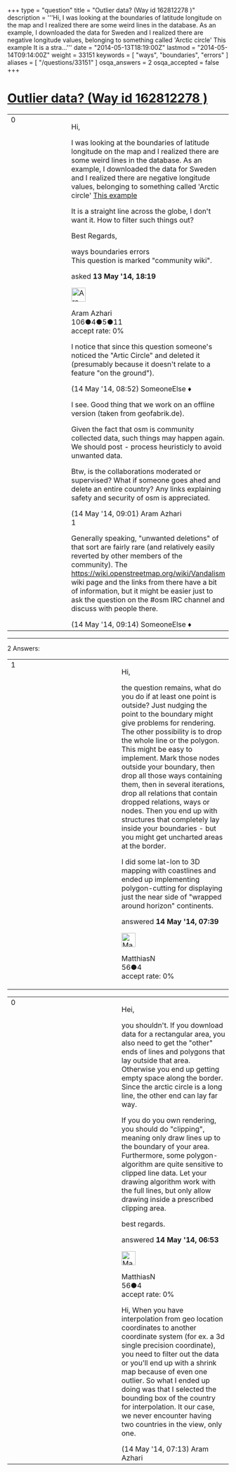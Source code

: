 +++
type = "question"
title = "Outlier data? (Way id 162812278 )"
description = '''Hi, I was looking at the boundaries of latitude longitude on the map and I realized there are some weird lines in the database.  As an example, I downloaded the data for Sweden and I realized there are negative longitude values, belonging to something called &#x27;Arctic circle&#x27; This example It is a stra...'''
date = "2014-05-13T18:19:00Z"
lastmod = "2014-05-14T09:14:00Z"
weight = 33151
keywords = [ "ways", "boundaries", "errors" ]
aliases = [ "/questions/33151" ]
osqa_answers = 2
osqa_accepted = false
+++

<div class="headNormal">

# [Outlier data? (Way id 162812278 )](/questions/33151/outlier-data-way-id-162812278)

</div>

<div id="main-body">

<div id="askform">

<table id="question-table" style="width:100%;">
<colgroup>
<col style="width: 50%" />
<col style="width: 50%" />
</colgroup>
<tbody>
<tr>
<td style="width: 30px; vertical-align: top"><div class="vote-buttons">
<span id="post-33151-upvote" class="ajax-command post-vote up" rel="nofollow" title="I like this post (click again to cancel)"> </span>
<div id="post-33151-score" class="post-score" title="current number of votes">
0
</div>
<span id="post-33151-downvote" class="ajax-command post-vote down" rel="nofollow" title="I dont like this post (click again to cancel)"> </span> <span id="favorite-mark" class="ajax-command favorite-mark" rel="nofollow" title="mark/unmark this question as favorite (click again to cancel)"> </span>
<div id="favorite-count" class="favorite-count">
&#10;</div>
</div></td>
<td><div id="item-right">
<div class="question-body">
<p>Hi,</p>
<p>I was looking at the boundaries of latitude longitude on the map and I realized there are some weird lines in the database. As an example, I downloaded the data for Sweden and I realized there are negative longitude values, belonging to something called 'Arctic circle' <a href="https://www.openstreetmap.org/way/162812278">This example</a></p>
<p>It is a straight line across the globe, I don't want it. How to filter such things out?</p>
<p>Best Regards,</p>
</div>
<div id="question-tags" class="tags-container tags">
<span class="post-tag tag-link-ways" rel="tag" title="see questions tagged &#39;ways&#39;">ways</span> <span class="post-tag tag-link-boundaries" rel="tag" title="see questions tagged &#39;boundaries&#39;">boundaries</span> <span class="post-tag tag-link-errors" rel="tag" title="see questions tagged &#39;errors&#39;">errors</span>
</div>
<div id="question-controls" class="post-controls">
<div class="community-wiki">
This question is marked "community wiki".
</div>
</div>
<div class="post-update-info-container">
<div class="post-update-info post-update-info-user">
<p>asked <strong>13 May '14, 18:19</strong></p>
<img src="https://secure.gravatar.com/avatar/9f6081b7d3a37174a676a7fce4d774c4?s=32&amp;d=identicon&amp;r=g" class="gravatar" width="32" height="32" alt="Aram%20Azhari&#39;s gravatar image" />
<p><span>Aram Azhari</span><br />
<span class="score" title="106 reputation points">106</span><span title="4 badges"><span class="badge1">●</span><span class="badgecount">4</span></span><span title="5 badges"><span class="silver">●</span><span class="badgecount">5</span></span><span title="11 badges"><span class="bronze">●</span><span class="badgecount">11</span></span><br />
<span class="accept_rate" title="Rate of the user&#39;s accepted answers">accept rate:</span> <span title="Aram Azhari has no accepted answers">0%</span></p>
</div>
</div>
<div id="comments-container-33151" class="comments-container">
<span id="33167"></span>
<div id="comment-33167" class="comment">
<div id="post-33167-score" class="comment-score">
&#10;</div>
<div class="comment-text">
<p>I notice that since this question someone's noticed the "Artic Circle" and deleted it (presumably because it doesn't relate to a feature "on the ground").</p>
</div>
<div id="comment-33167-info" class="comment-info">
<span class="comment-age">(14 May '14, 08:52)</span> <span class="comment-user userinfo">SomeoneElse ♦</span>
</div>
</div>
<span id="33168"></span>
<div id="comment-33168" class="comment">
<div id="post-33168-score" class="comment-score">
&#10;</div>
<div class="comment-text">
<p>I see. Good thing that we work on an offline version (taken from geofabrik.de).</p>
<p>Given the fact that osm is community collected data, such things may happen again. We should post - process heuristicly to avoid unwanted data.</p>
<p>Btw, is the collaborations moderated or supervised? What if someone goes ahed and delete an entire country? Any links explaining safety and security of osm is appreciated.</p>
</div>
<div id="comment-33168-info" class="comment-info">
<span class="comment-age">(14 May '14, 09:01)</span> <span class="comment-user userinfo">Aram Azhari</span>
</div>
</div>
<span id="33170"></span>
<div id="comment-33170" class="comment">
<div id="post-33170-score" class="comment-score">
1
</div>
<div class="comment-text">
<p>Generally speaking, "unwanted deletions" of that sort are fairly rare (and relatively easily reverted by other members of the community). The <a href="https://wiki.openstreetmap.org/wiki/Vandalism">https://wiki.openstreetmap.org/wiki/Vandalism</a> wiki page and the links from there have a bit of information, but it might be easier just to ask the question on the #osm IRC channel and discuss with people there.</p>
</div>
<div id="comment-33170-info" class="comment-info">
<span class="comment-age">(14 May '14, 09:14)</span> <span class="comment-user userinfo">SomeoneElse ♦</span>
</div>
</div>
</div>
<div id="comment-tools-33151" class="comment-tools">
&#10;</div>
<div class="clear">
&#10;</div>
<div id="comment-33151-form-container" class="comment-form-container">
&#10;</div>
<div class="clear">
&#10;</div>
</div></td>
</tr>
</tbody>
</table>

------------------------------------------------------------------------

<div class="tabBar">

<span id="sort-top"></span>

<div class="headQuestions">

2 Answers:

</div>

</div>

<span id="33164"></span>

<div id="answer-container-33164" class="answer">

<table style="width:100%;">
<colgroup>
<col style="width: 50%" />
<col style="width: 50%" />
</colgroup>
<tbody>
<tr>
<td style="width: 30px; vertical-align: top"><div class="vote-buttons">
<span id="post-33164-upvote" class="ajax-command post-vote up" rel="nofollow" title="I like this post (click again to cancel)"> </span>
<div id="post-33164-score" class="post-score" title="current number of votes">
1
</div>
<span id="post-33164-downvote" class="ajax-command post-vote down" rel="nofollow" title="I dont like this post (click again to cancel)"> </span>
</div></td>
<td><div class="item-right">
<div class="answer-body">
<p>Hi,</p>
<p>the question remains, what do you do if at least one point is outside? Just nudging the point to the boundary might give problems for rendering. The other possibility is to drop the whole line or the polygon. This might be easy to implement. Mark those nodes outside your boundary, then drop all those ways containing them, then in several iterations, drop all relations that contain dropped relations, ways or nodes. Then you end up with structures that completely lay inside your boundaries - but you might get uncharted areas at the border.</p>
<p>I did some lat-lon to 3D mapping with coastlines and ended up implementing polygon-cutting for displaying just the near side of "wrapped around horizon" continents.</p>
</div>
<div class="answer-controls post-controls">
&#10;</div>
<div class="post-update-info-container">
<div class="post-update-info post-update-info-user">
<p>answered <strong>14 May '14, 07:39</strong></p>
<img src="https://secure.gravatar.com/avatar/d3b972638ef300e565c5bae405db2f57?s=32&amp;d=identicon&amp;r=g" class="gravatar" width="32" height="32" alt="MatthiasN&#39;s gravatar image" />
<p><span>MatthiasN</span><br />
<span class="score" title="56 reputation points">56</span><span title="4 badges"><span class="bronze">●</span><span class="badgecount">4</span></span><br />
<span class="accept_rate" title="Rate of the user&#39;s accepted answers">accept rate:</span> <span title="MatthiasN has no accepted answers">0%</span></p>
</div>
</div>
<div id="comments-container-33164" class="comments-container">
&#10;</div>
<div id="comment-tools-33164" class="comment-tools">
&#10;</div>
<div class="clear">
&#10;</div>
<div id="comment-33164-form-container" class="comment-form-container">
&#10;</div>
<div class="clear">
&#10;</div>
</div></td>
</tr>
</tbody>
</table>

</div>

<span id="33162"></span>

<div id="answer-container-33162" class="answer">

<table style="width:100%;">
<colgroup>
<col style="width: 50%" />
<col style="width: 50%" />
</colgroup>
<tbody>
<tr>
<td style="width: 30px; vertical-align: top"><div class="vote-buttons">
<span id="post-33162-upvote" class="ajax-command post-vote up" rel="nofollow" title="I like this post (click again to cancel)"> </span>
<div id="post-33162-score" class="post-score" title="current number of votes">
0
</div>
<span id="post-33162-downvote" class="ajax-command post-vote down" rel="nofollow" title="I dont like this post (click again to cancel)"> </span>
</div></td>
<td><div class="item-right">
<div class="answer-body">
<p>Hei,</p>
<p>you shouldn't. If you download data for a rectangular area, you also need to get the "other" ends of lines and polygons that lay outside that area. Otherwise you end up getting empty space along the border. Since the arctic circle is a long line, the other end can lay far way.</p>
<p>If you do you own rendering, you should do "clipping", meaning only draw lines up to the boundary of your area. Furthermore, some polygon-algorithm are quite sensitive to clipped line data. Let your drawing algorithm work with the full lines, but only allow drawing inside a prescribed clipping area.</p>
<p>best regards.</p>
</div>
<div class="answer-controls post-controls">
&#10;</div>
<div class="post-update-info-container">
<div class="post-update-info post-update-info-user">
<p>answered <strong>14 May '14, 06:53</strong></p>
<img src="https://secure.gravatar.com/avatar/d3b972638ef300e565c5bae405db2f57?s=32&amp;d=identicon&amp;r=g" class="gravatar" width="32" height="32" alt="MatthiasN&#39;s gravatar image" />
<p><span>MatthiasN</span><br />
<span class="score" title="56 reputation points">56</span><span title="4 badges"><span class="bronze">●</span><span class="badgecount">4</span></span><br />
<span class="accept_rate" title="Rate of the user&#39;s accepted answers">accept rate:</span> <span title="MatthiasN has no accepted answers">0%</span></p>
</div>
</div>
<div id="comments-container-33162" class="comments-container">
<span id="33163"></span>
<div id="comment-33163" class="comment">
<div id="post-33163-score" class="comment-score">
&#10;</div>
<div class="comment-text">
<p>Hi, When you have interpolation from geo location coordinates to another coordinate system (for ex. a 3d single precision coordinate), you need to filter out the data or you'll end up with a shrink map because of even one outlier. So what I ended up doing was that I selected the bounding box of the country for interpolation. It our case, we never encounter having two countries in the view, only one.</p>
</div>
<div id="comment-33163-info" class="comment-info">
<span class="comment-age">(14 May '14, 07:13)</span> <span class="comment-user userinfo">Aram Azhari</span>
</div>
</div>
</div>
<div id="comment-tools-33162" class="comment-tools">
&#10;</div>
<div class="clear">
&#10;</div>
<div id="comment-33162-form-container" class="comment-form-container">
&#10;</div>
<div class="clear">
&#10;</div>
</div></td>
</tr>
</tbody>
</table>

</div>

<div class="paginator-container-left">

</div>

</div>

</div>

